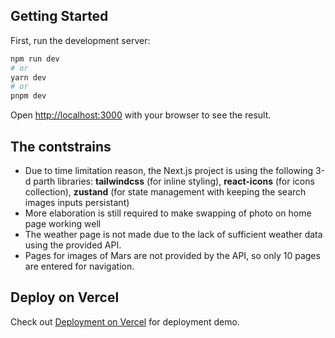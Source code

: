 ## Getting Started

First, run the development server:

```bash
npm run dev
# or
yarn dev
# or
pnpm dev
```

Open [http://localhost:3000](http://localhost:3000) with your browser to see the result.

## The contstrains

- Due to time limitation reason, the Next.js project is using the following 3-d parth libraries:
  **tailwindcss** (for inline styling),
  **react-icons** (for icons collection),
  **zustand** (for state management with keeping the search images inputs persistant)
- More elaboration is still required to make swapping of photo on home page working well
- The weather page is not made due to the lack of sufficient weather data using the provided API.
- Pages for images of Mars are not provided by the API, so only 10 pages are entered for navigation.

## Deploy on Vercel

Check out [Deployment on Vercel](https://nasa-ebay.vercel.app/) for deployment demo.
